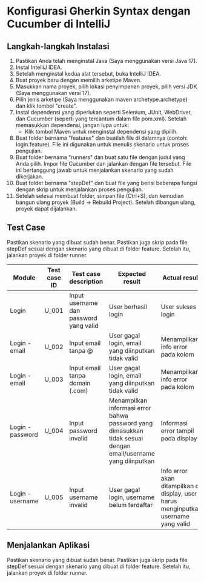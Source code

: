 # Konfigurasi Gherkin Syntax dengan Cucumber di IntelliJ

## Langkah-langkah Instalasi

1. Pastikan Anda telah menginstal Java (Saya menggunakan versi Java 17).
2. Instal IntelliJ IDEA.
3. Setelah menginstal kedua alat tersebut, buka IntelliJ IDEA.
4. Buat proyek baru dengan memilih arketipe Maven.
5. Masukkan nama proyek, pilih lokasi penyimpanan proyek, pilih versi JDK (Saya menggunakan versi 17).
6. Pilih jenis arketipe (Saya menggunakan maven archetype.archetype) dan klik tombol "create".
7. Instal dependensi yang diperlukan seperti Selenium, JUnit, WebDriver, dan Cucumber (seperti yang tercantum dalam file pom.xml). Setelah memasukkan dependensi, jangan lupa untuk:
   - Klik tombol Maven untuk menginstal dependensi yang dipilih.
8. Buat folder bernama "features" dan buatlah file di dalamnya (contoh: login.feature). File ini digunakan untuk menulis skenario untuk proses pengujian.
9. Buat folder bernama "runners" dan buat satu file dengan judul yang Anda pilih. Impor file Cucumber dan jalankan dengan file tersebut. File ini bertanggung jawab untuk menjalankan skenario yang sudah dikerjakan.
10. Buat folder bernama "stepDef" dan buat file yang berisi beberapa fungsi dengan skrip untuk menjalankan proses pengujian.
11. Setelah selesai membuat folder, simpan file (Ctrl+S), dan kemudian bangun ulang proyek (Build -> Rebuild Project). Setelah dibangun ulang, proyek dapat dijalankan.

## Test Case

Pastikan skenario yang dibuat sudah benar. Pastikan juga skrip pada file stepDef sesuai dengan skenario yang dibuat di folder feature. Setelah itu, jalankan proyek di folder runner.

| Module | Test case ID | Test case description | Expected result | Actual result | Status |
|--------|--------------|-----------------------|------------------|---------------|--------|
| Login  | U_001        | Input username dan password yang valid | User berhasil login | User sukses login | Pass   |
| Login - email | U_002 | Input email tanpa @ | User gagal login, email yang diinputkan tidak valid | Menampilkan info error pada kolom | Pass   |
| Login - email | U_003 | Input email tanpa domain (.com) | User gagal login, email yang diinputkan tidak valid | Menampilkan info error pada kolom | Pass   |
| Login - password | U_004 | Input password invalid | Menampilkan informasi error bahwa password yang dimasukkan tidak sesuai dengan email/username yang diinputkan | Informasi error tampil pada display | Pass |
| Login - username | U_005 | Input username invalid | User gagal login, username belum terdaftar | Info error akan ditampilkan di display, user harus menginputkan username yang valid | Pass |


## Menjalankan Aplikasi

Pastikan skenario yang dibuat sudah benar. Pastikan juga skrip pada file stepDef sesuai dengan skenario yang dibuat di folder feature. Setelah itu, jalankan proyek di folder runner.
